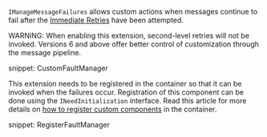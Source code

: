 `IManageMessageFailures` allows custom actions when messages continue to fail after the [Immediate Retries](/nservicebus/recoverability/#immediate-retries) have been attempted.

WARNING: When enabling this extension, second-level retries will not be invoked. Versions 6 and above offer better control of customization through the message pipeline.

snippet: CustomFaultManager

This extension needs to be registered in the container so that it can be invoked when the failures occur. Registration of this component can be done using the `INeedInitialization` interface. Read this article for more details on [how to register custom components](/nservicebus/containers/child-containers.md) in the container.

snippet: RegisterFaultManager
